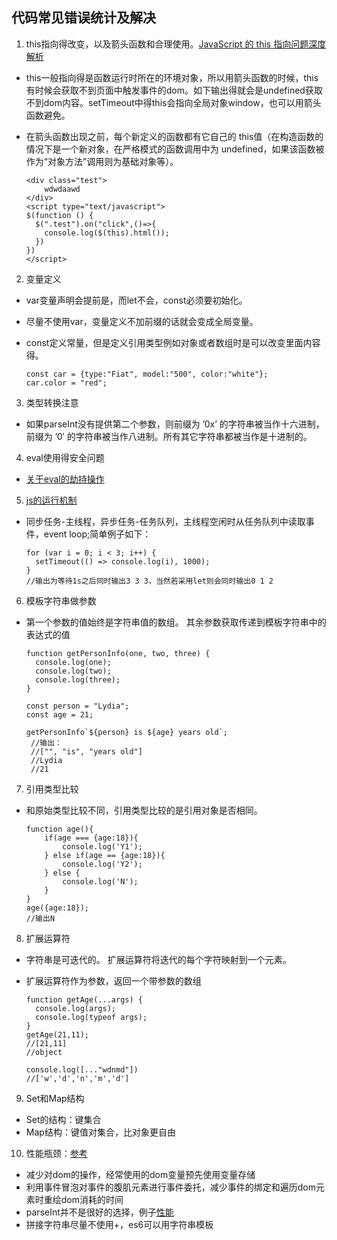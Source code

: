 ## 代码常见错误统计及解决
1. this指向得改变，以及箭头函数和合理使用。[JavaScript 的 this 指向问题深度解析]("https://segmentfault.com/a/1190000008400124")
* this一般指向得是函数运行时所在的环境对象，所以用箭头函数的时候，this有时候会获取不到页面中触发事件的dom。如下输出得就会是undefined获取不到dom内容。setTimeout中得this会指向全局对象window，也可以用箭头函数避免。
* 在箭头函数出现之前，每个新定义的函数都有它自己的 this值（在构造函数的情况下是一个新对象，在严格模式的函数调用中为 undefined，如果该函数被作为“对象方法”调用则为基础对象等）。

    ```
    <div class="test">
        wdwdaawd    
    </div>
    <script type="text/javascript">
    $(function () {
      $(".test").on("click",()=>{
        console.log($(this).html());
      })
    })
    </script>
    ```
    
2. 变量定义
* var变量声明会提前是，而let不会，const必须要初始化。
* 尽量不使用var，变量定义不加前缀的话就会变成全局变量。
* const定义常量，但是定义引用类型例如对象或者数组时是可以改变里面内容得。

    ```
    const car = {type:"Fiat", model:"500", color:"white"};
    car.color = "red";
    ```

3. 类型转换注意
* 如果parseInt没有提供第二个参数，则前缀为 ’0x’ 的字符串被当作十六进制，前缀为 ’0′ 的字符串被当作八进制。所有其它字符串都被当作是十进制的。

4. eval使用得安全问题
* [关于eval的劫持操作]("http://www.vuln.cn/8007")

5. [js的运行机制](http://www.ruanyifeng.com/blog/2014/10/event-loop.html)
* 同步任务-主线程，异步任务-任务队列，主线程空闲时从任务队列中读取事件，event loop;简单例子如下：


    ```
    for (var i = 0; i < 3; i++) {
      setTimeout(() => console.log(i), 1000);
    }
    //输出为等待1s之后同时输出3 3 3，当然若采用let则会同时输出0 1 2
    ```
6. 模板字符串做参数
* 第一个参数的值始终是字符串值的数组。 其余参数获取传递到模板字符串中的表达式的值

    ```
    function getPersonInfo(one, two, three) {
      console.log(one);
      console.log(two);
      console.log(three);
    }
    
    const person = "Lydia";
    const age = 21;
    
    getPersonInfo`${person} is ${age} years old`;
     //输出：
     //["", "is", "years old"]
     //Lydia 
     //21
    ```
7. 引用类型比较
* 和原始类型比较不同，引用类型比较的是引用对象是否相同。
    ```
    function age(){
        if(age === {age:18}){
            console.log('Y1');
        } else if(age == {age:18}){
            console.log('Y2');
        } else {
            console.log('N');
        }
    }
    age({age:18});
    //输出N
    ```
8. 扩展运算符
* 字符串是可迭代的。 扩展运算符将迭代的每个字符映射到一个元素。
* 扩展运算符作为参数，返回一个带参数的数组

    ```
    function getAge(...args) {
      console.log(args);
      console.log(typeof args);
    }
    getAge(21,11);
    //[21,11]
    //object
    ```
    ```
    console.log([..."wdnmd"])
    //['w','d','n','m','d']
    ```
9. Set和Map结构
* Set的结构：键集合
* Map结构：键值对集合，比对象更自由

10. 性能瓶颈：[参考](https://juejin.im/post/5c6e064c51882562eb50fc18)
* 减少对dom的操作，经常使用的dom变量预先使用变量存储
* 利用事件冒泡对事件的腹肌元素进行事件委托，减少事件的绑定和遍历dom元素时重绘dom消耗的时间
* parseInt并不是很好的选择，例子[性能](https://jsperf.com/coercion-vs-casting/3)
* 拼接字符串尽量不使用+，es6可以用字符串模板
